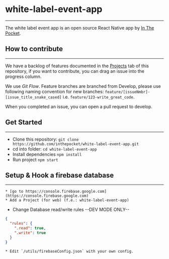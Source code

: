 # white-label-event-app
---------
The white label event app is an open source React Native app by [In The Pocket](https://inthepocket.mobi).

## How to contribute
---------
We have a backlog of features documented in the [Projects](https://github.com/inthepocket/white-label-event-app/projects/) tab of this repository, if you want to contribute, you can drag an issue into the progress column.

We use *Git Flow*. Feature branches are branched from Develop, please use following naming convention for new branches:
`feature/[issueNmbr]-[issue_title_snake_cased]` i.e. `feature/123-write_great_code`.

When you completed an issue, you can open a pull request to develop.

## Get Started
---------
 * Clone this repository: `git clone https://github.com/inthepocket/white-label-event-app.git`
 * cd into folder: `cd white-label-event-app`
 * Install dependencies `npm install`
 * Run project `npm start`


## Setup & Hook a firebase database
---------

	* [go to https://console.firebase.google.com](https://console.firebase.google.com)
	* Add a Project (for web) (f.e.: white-label-event-app)
  * Change Database read/write rules --DEV MODE ONLY--

  ```json
  {
    "rules": {
      ".read": true,
      ".write": true
    }
  }
  ```  

	* Edit `/utils/firebaseConfig.json` with your own config.
